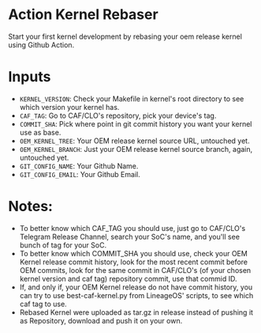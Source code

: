 # Action Kernel Rebaser
Start your first kernel development by rebasing your oem release kernel using Github Action.

# Inputs
* `KERNEL_VERSION`: Check your Makefile in kernel's root directory to see which version your kernel has.
* `CAF_TAG`: Go to CAF/CLO's repository, pick your device's tag.
* `COMMIT_SHA`: Pick where point in git commit history you want your kernel use as base.
* `OEM_KERNEL_TREE`: Your OEM release kernel source URL, untouched yet.
* `OEM_KERNEL_BRANCH`: Just your OEM release kernel source branch, again, untouched yet.
* `GIT_CONFIG_NAME`: Your Github Name.
* `GIT_CONFIG_EMAIL`: Your Github Email.

# Notes:
* To better know which CAF_TAG you should use, just go to CAF/CLO's Telegram Release Channel, search your SoC's name, and you'll see bunch of tag for your SoC.
* To better know which COMMIT_SHA you should use, check your OEM Kernel release commit history, look for the most recent commit before OEM commits, look for the same commit in CAF/CLO's (of your chosen kernel version and caf tag) repository commit, use that commid ID.
* If, and only if, your OEM Kernel release do not have commit history, you can try to use best-caf-kernel.py from LineageOS' scripts, to see which caf tag to use.
* Rebased Kernel were uploaded as tar.gz in release instead of pushing it as Repository, download and push it on your own.
